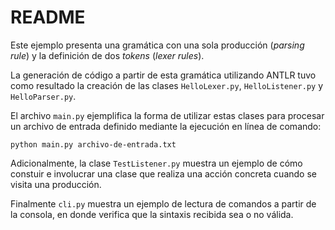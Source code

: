 # README

Este ejemplo presenta una gramática con una sola producción (*parsing rule*) y la
definición de dos *tokens* (*lexer rules*).

La generación de código a partir de esta gramática utilizando ANTLR tuvo como resultado
la creación de las clases `HelloLexer.py`, `HelloListener.py` y `HelloParser.py`.

El archivo `main.py` ejemplifica la forma de utilizar estas clases para procesar
un archivo de entrada definido mediante la ejecución en línea de comando:

```
python main.py archivo-de-entrada.txt
```

Adicionalmente, la clase `TestListener.py` muestra un ejemplo de cómo constuir e
involucrar una clase que realiza una acción concreta cuando se visita una producción.

Finalmente `cli.py` muestra un ejemplo de lectura de comandos a partir de la consola,
en donde verifica que la sintaxis recibida sea o no válida.
